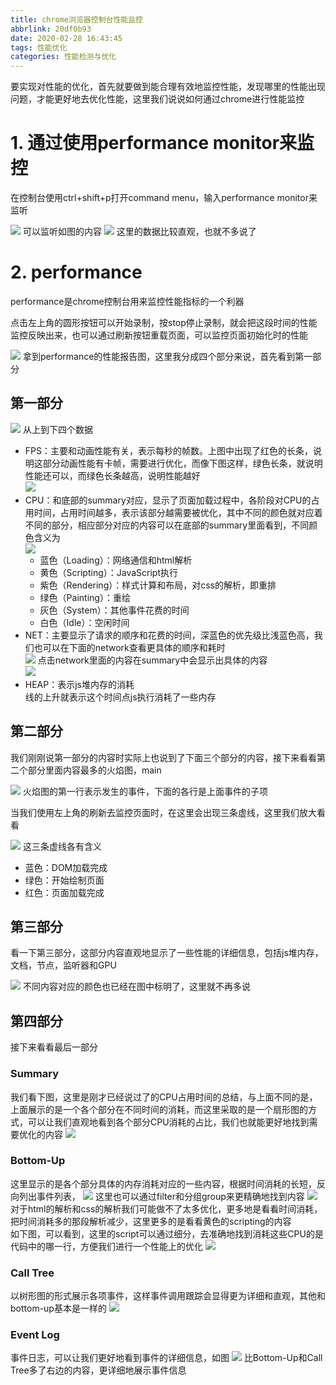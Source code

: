 ```yaml
---
title: chrome浏览器控制台性能监控
abbrlink: 20df0b93
date: 2020-02-28 16:43:45
tags: 性能优化
categories: 性能检测与优化
---
```

要实现对性能的优化，首先就要做到能合理有效地监控性能，发现哪里的性能出现问题，才能更好地去优化性能，这里我们说说如何通过chrome进行性能监控
<!-- more -->
# 1. 通过使用performance monitor来监控  
在控制台使用ctrl+shift+p打开command menu，输入performance monitor来监听

![](https://user-gold-cdn.xitu.io/2020/2/28/170879e92192e22b?w=726&h=118&f=png&s=11841)
可以监听如图的内容
![](https://user-gold-cdn.xitu.io/2020/2/28/170879f03e41404e?w=1443&h=447&f=png&s=59157)
这里的数据比较直观，也就不多说了

# 2. performance

performance是chrome控制台用来监控性能指标的一个利器

点击左上角的圆形按钮可以开始录制，按stop停止录制，就会把这段时间的性能监控反映出来，也可以通过刷新按钮重载页面，可以监控页面初始化时的性能  

![](https://user-gold-cdn.xitu.io/2020/2/28/1708a9f872f9e626?w=1605&h=977&f=png&s=144332)
拿到performance的性能报告图，这里我分成四个部分来说，首先看到第一部分
## 第一部分
![](https://user-gold-cdn.xitu.io/2020/2/28/1708a10d879704f1?w=1439&h=170&f=png&s=123338)
从上到下四个数据
* FPS：主要和动画性能有关，表示每秒的帧数。上图中出现了红色的长条，说明这部分动画性能有卡帧，需要进行优化，而像下图这样，绿色长条，就说明性能还可以，而绿色长条越高，说明性能越好  
![](https://user-gold-cdn.xitu.io/2020/2/28/1708a17f64a1d71d?w=422&h=98&f=png&s=24352)
* CPU：和底部的summary对应，显示了页面加载过程中，各阶段对CPU的占用时间，占用时间越多，表示该部分越需要被优化，其中不同的颜色就对应着不同的部分，相应部分对应的内容可以在底部的summary里面看到，不同颜色含义为  
![](https://user-gold-cdn.xitu.io/2020/2/28/1708a20ad8a838c6?w=163&h=204&f=png&s=4575)
    * 蓝色（Loading）：网络通信和html解析
    * 黄色（Scripting）：JavaScript执行
    * 紫色（Rendering）：样式计算和布局，对css的解析，即重排
    * 绿色（Painting）：重绘
    * 灰色（System）：其他事件花费的时间
    * 白色（Idle）：空闲时间
* NET：主要显示了请求的顺序和花费的时间，深蓝色的优先级比浅蓝色高，我们也可以在下面的network查看更具体的顺序和耗时  
![](https://user-gold-cdn.xitu.io/2020/2/28/1708a4ac612ab4c1?w=1311&h=380&f=png&s=106537)
点击network里面的内容在summary中会显示出具体的内容  
![](https://user-gold-cdn.xitu.io/2020/2/28/1708a4d2a6278cd6?w=644&h=363&f=png&s=33537)
* HEAP：表示js堆内存的消耗  
线的上升就表示这个时间点js执行消耗了一些内存
## 第二部分
我们刚刚说第一部分的内容时实际上也说到了下面三个部分的内容，接下来看看第二个部分里面内容最多的火焰图，main

![](https://user-gold-cdn.xitu.io/2020/2/28/1708a8c4ed8d050d?w=1567&h=468&f=png&s=75070)
火焰图的第一行表示发生的事件，下面的各行是上面事件的子项

当我们使用左上角的刷新去监控页面时，在这里会出现三条虚线，这里我们放大看看

![](https://user-gold-cdn.xitu.io/2020/2/28/1708a8e10dd57526?w=431&h=439&f=png&s=31690)
这三条虚线各有含义
* 蓝色：DOM加载完成
* 绿色：开始绘制页面
* 红色：页面加载完成
## 第三部分
看一下第三部分，这部分内容直观地显示了一些性能的详细信息，包括js堆内存，文档，节点，监听器和GPU

![](https://user-gold-cdn.xitu.io/2020/2/28/1708aa2dc620c679?w=1598&h=288&f=png&s=19476)
不同内容对应的颜色也已经在图中标明了，这里就不再多说

## 第四部分
接下来看看最后一部分
### Summary
我们看下图，这里是刚才已经说过了的CPU占用时间的总结，与上面不同的是，上面展示的是一个各个部分在不同时间的消耗，而这里采取的是一个扇形图的方式，可以让我们直观地看到各个部分CPU消耗的占比，我们也就能更好地找到需要优化的内容
![](https://user-gold-cdn.xitu.io/2020/2/28/1708aa8999b66c25?w=859&h=364&f=png&s=30909)

### Bottom-Up
这里显示的是各个部分具体的内存消耗对应的一些内容，根据时间消耗的长短，反向列出事件列表，
![](https://user-gold-cdn.xitu.io/2020/2/28/1708aaffe8db0ff6?w=1055&h=606&f=png&s=63637)
这里也可以通过filter和分组group来更精确地找到内容
![](https://user-gold-cdn.xitu.io/2020/2/28/1708aafbb9440c1a?w=388&h=57&f=png&s=2706)  
对于html的解析和css的解析我们可能做不了太多优化，更多地是看看时间消耗，把时间消耗多的那段解析减少，这里更多的是看看黄色的scripting的内容  
如下图，可以看到，这里的script可以通过细分，去准确地找到消耗这些CPU的是代码中的哪一行，方便我们进行一个性能上的优化
![](https://user-gold-cdn.xitu.io/2020/2/28/1708aacf3492ca78?w=1050&h=174&f=png&s=22881)

### Call Tree
以树形图的形式展示各项事件，这样事件调用跟踪会显得更为详细和直观，其他和bottom-up基本是一样的
![](https://user-gold-cdn.xitu.io/2020/2/28/1708ab22f3740e18?w=1073&h=447&f=png&s=48829)

### Event Log
事件日志，可以让我们更好地看到事件的详细信息，如图
![](https://user-gold-cdn.xitu.io/2020/2/28/1708ab3f5df0cf43?w=1071&h=619&f=png&s=66928)
比Bottom-Up和Call Tree多了右边的内容，更详细地展示事件信息